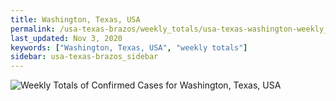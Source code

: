 ```yaml
---
title: Washington, Texas, USA
permalink: /usa-texas-brazos/weekly_totals/usa-texas-washington-weekly_totals.html
last_updated: Nov 3, 2020
keywords: ["Washington, Texas, USA", "weekly totals"]
sidebar: usa-texas-brazos_sidebar
---
```


![Weekly Totals of Confirmed Cases for Washington, Texas, USA](/covid_tracker/images/graphs/usa-texas-washington-weekly_totals_graph.png)
